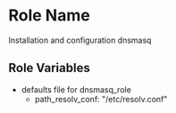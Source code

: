 Role Name
=========

Installation and configuration dnsmasq

Role Variables
--------------

- defaults file for dnsmasq_role
  - path_resolv_conf: "/etc/resolv.conf"